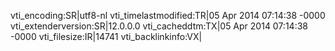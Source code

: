 vti_encoding:SR|utf8-nl
vti_timelastmodified:TR|05 Apr 2014 07:14:38 -0000
vti_extenderversion:SR|12.0.0.0
vti_cacheddtm:TX|05 Apr 2014 07:14:38 -0000
vti_filesize:IR|14741
vti_backlinkinfo:VX|

